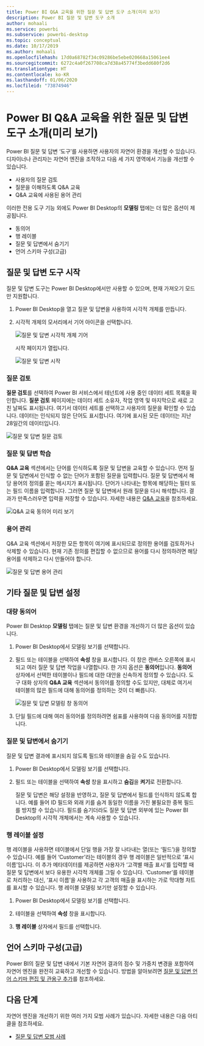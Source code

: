 ```yaml
---
title: Power BI Q&A 교육을 위한 질문 및 답변 도구 소개(미리 보기)
description: Power BI 질문 및 답변 도구 소개
author: mohaali
ms.service: powerbi
ms.subservice: powerbi-desktop
ms.topic: conceptual
ms.date: 10/17/2019
ms.author: mohaali
ms.openlocfilehash: 17d0a68782f34c09286be5ebe020668a15061ee4
ms.sourcegitcommit: 6272c4a0f267708ca7d38a45774f3bedd680f2d6
ms.translationtype: HT
ms.contentlocale: ko-KR
ms.lasthandoff: 01/06/2020
ms.locfileid: "73874946"
---
```

# <a name="intro-to-qa-tooling-to-train-power-bi-qa-preview"></a>Power BI Q&A 교육을 위한 질문 및 답변 도구 소개(미리 보기)

Power BI 질문 및 답변 ‘도구’를 사용하면 사용자의 자연어 환경을 개선할 수 있습니다.  디자이너나 관리자는 자연어 엔진을 조작하고 다음 세 가지 영역에서 기능을 개선할 수 있습니다. 

- 사용자의 질문 검토
- 질문을 이해하도록 Q&A 교육
- Q&A 교육에 사용된 용어 관리

이러한 전용 도구 기능 외에도 Power BI Desktop의 **모델링** 탭에는 더 많은 옵션이 제공됩니다.  

- 동의어
- 행 레이블
- 질문 및 답변에서 숨기기
- 언어 스키마 구성(고급)

## <a name="get-started-with-qa-tooling"></a>질문 및 답변 도구 시작

질문 및 답변 도구는 Power BI Desktop에서만 사용할 수 있으며, 현재 가져오기 모드만 지원합니다.

1. Power BI Desktop을 열고 질문 및 답변을 사용하여 시각적 개체를 만듭니다. 
2. 시각적 개체의 모서리에서 기어 아이콘을 선택합니다. 

    ![질문 및 답변 시각적 개체 기어](media/qna-visual-gear.png)

    시작 페이지가 열립니다.  

    ![질문 및 답변 시작](media/qna-tooling-dialog.png)

### <a name="review-questions"></a>질문 검토

**질문 검토**를 선택하여 Power BI 서비스에서 테넌트에 사용 중인 데이터 세트 목록을 확인합니다. **질문 검토** 페이지에는 데이터 세트 소유자, 작업 영역 및 마지막으로 새로 고친 날짜도 표시됩니다. 여기서 데이터 세트를 선택하고 사용자의 질문을 확인할 수 있습니다. 데이터는 인식되지 않은 단어도 표시합니다. 여기에 표시된 모든 데이터는 지난 28일간의 데이터입니다.

![질문 및 답변 질문 검토](media/qna-tooling-review-questions.png)

### <a name="teach-qa"></a>질문 및 답변 학습

**Q&A 교육** 섹션에서는 단어를 인식하도록 질문 및 답변을 교육할 수 있습니다. 먼저 질문 및 답변에서 인식할 수 없는 단어가 포함된 질문을 입력합니다. 질문 및 답변에서 해당 용어의 정의를 묻는 메시지가 표시됩니다. 단어가 나타내는 항목에 해당하는 필터 또는 필드 이름을 입력합니다. 그러면 질문 및 답변에서 원래 질문을 다시 해석합니다. 결과가 만족스러우면 입력을 저장할 수 있습니다. 자세한 내용은 [Q&A 교육](q-and-a-tooling-teach-q-and-a.md)을 참조하세요.

![Q&A 교육 동의어 미리 보기](media/qna-tooling-teach-fixpreview.png)

### <a name="manage-terms"></a>용어 관리

Q&A 교육 섹션에서 저장한 모든 항목이 여기에 표시되므로 정의한 용어를 검토하거나 삭제할 수 있습니다. 현재 기존 정의를 편집할 수 없으므로 용어를 다시 정의하려면 해당 용어를 삭제하고 다시 만들어야 합니다.

![질문 및 답변 용어 관리](media/qna-manage-terms.png)

## <a name="other-qa-settings"></a>기타 질문 및 답변 설정

### <a name="bulk-synonyms"></a>대량 동의어

Power BI Desktop **모델링** 탭에는 질문 및 답변 환경을 개선하기 더 많은 옵션이 있습니다. 

1. Power BI Desktop에서 모델링 보기를 선택합니다.

2. 필드 또는 테이블을 선택하여 **속성** 창을 표시합니다.  이 창은 캔버스 오른쪽에 표시되고 여러 질문 및 답변 작업을 나열합니다. 한 가지 옵션은 **동의어**입니다. **동의어** 상자에서 선택한 테이블이나 필드에 대한 대안을 신속하게 정의할 수 있습니다. 도구 대화 상자의 **Q&A 교육** 섹션에서 동의어를 정의할 수도 있지만, 대체로 여기서 테이블의 많은 필드에 대해 동의어를 정의하는 것이 더 빠릅니다.

    ![질문 및 답변 모델링 창 동의어](media/qna-modelling-pane-synonyms.png)

3. 단일 필드에 대해 여러 동의어를 정의하려면 쉼표를 사용하여 다음 동의어를 지정합니다.

### <a name="hide-from-qa"></a>질문 및 답변에서 숨기기

질문 및 답변 결과에 표시되지 않도록 필드와 테이블을 숨길 수도 있습니다. 

1. Power BI Desktop에서 모델링 보기를 선택합니다.

2. 필드 또는 테이블을 선택하여 **속성** 창을 표시하고 **숨김**을 **켜기**로 전환합니다.

    질문 및 답변은 해당 설정을 반영하고, 질문 및 답변에서 필드를 인식하지 않도록 합니다. 예를 들어 ID 필드와 외래 키를 숨겨 동일한 이름을 가진 불필요한 중복 필드를 방지할 수 있습니다. 필드를 숨기더라도 질문 및 답변 외부에 있는 Power BI Desktop의 시각적 개체에서는 계속 사용할 수 있습니다.

### <a name="set-a-row-label"></a>행 레이블 설정

행 레이블을 사용하면 테이블에서 단일 행을 가장 잘 나타내는 열(또는 ‘필드’)을 정의할 수 있습니다.  예를 들어 ‘Customer’라는 테이블의 경우 행 레이블은 일반적으로 ‘표시 이름’입니다. 이 추가 메타데이터를 제공하면 사용자가 ‘고객별 매출 표시’를 입력할 때 질문 및 답변에서 보다 유용한 시각적 개체를 그릴 수 있습니다. ‘Customer’를 테이블로 처리하는 대신, ‘표시 이름’을 사용하고 각 고객의 매출을 표시하는 가로 막대형 차트를 표시할 수 있습니다. 행 레이블 모델링 보기만 설정할 수 있습니다. 

1. Power BI Desktop에서 모델링 보기를 선택합니다.

2. 테이블을 선택하여 **속성** 창을 표시합니다.

3. **행 레이블** 상자에서 필드를 선택합니다.

## <a name="configure-the-linguistic-schema-advanced"></a>언어 스키마 구성(고급)

Power BI의 질문 및 답변 내에서 기본 자연어 결과의 점수 및 가중치 변경을 포함하여 자연어 엔진을 완전히 교육하고 개선할 수 있습니다. 방법을 알아보려면 [질문 및 답변 언어 스키마 편집 및 관용구 추가](q-and-a-tooling-advanced.md)를 참조하세요.

## <a name="next-steps"></a>다음 단계

자연어 엔진을 개선하기 위한 여러 가지 모범 사례가 있습니다. 자세한 내용은 다음 아티클을 참조하세요.

* [질문 및 답변 모범 사례](q-and-a-best-practices.md)
